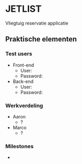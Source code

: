 # JETLIST
Vliegtuig reservatie applicatie
## Praktische elementen

### Test users
- Front-end
  - User:
  - Password:
- Back-end
  - User:
  - Password:

### Werkverdeling
- Aaron
  - ?
- Marco
  - ?


### Milestones
* 
